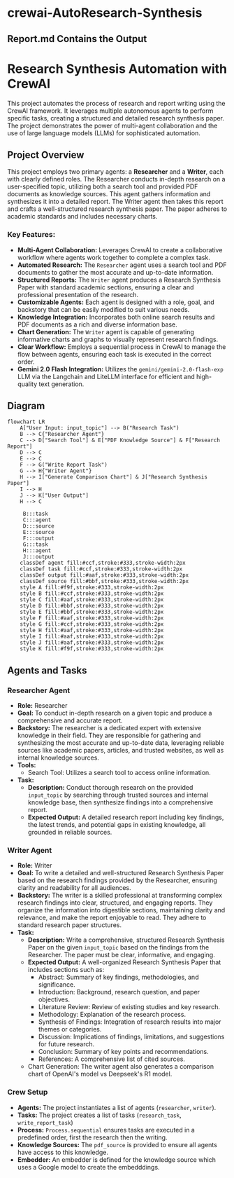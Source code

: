 # crewai-AutoResearch-Synthesis
Report.md Contains the Output
---

# Research Synthesis Automation with CrewAI

This project automates the process of research and report writing using the CrewAI framework. It leverages multiple autonomous agents to perform specific tasks, creating a structured and detailed research synthesis paper. The project demonstrates the power of multi-agent collaboration and the use of large language models (LLMs) for sophisticated automation.

## Project Overview

This project employs two primary agents: a **Researcher** and a **Writer**, each with clearly defined roles. The Researcher conducts in-depth research on a user-specified topic, utilizing both a search tool and provided PDF documents as knowledge sources. This agent gathers information and synthesizes it into a detailed report. The Writer agent then takes this report and crafts a well-structured research synthesis paper. The paper adheres to academic standards and includes necessary charts.

### Key Features:

*   **Multi-Agent Collaboration:** Leverages CrewAI to create a collaborative workflow where agents work together to complete a complex task.
*   **Automated Research:** The `Researcher` agent uses a search tool and PDF documents to gather the most accurate and up-to-date information.
*   **Structured Reports:** The `Writer` agent produces a Research Synthesis Paper with standard academic sections, ensuring a clear and professional presentation of the research.
*   **Customizable Agents:** Each agent is designed with a role, goal, and backstory that can be easily modified to suit various needs.
*   **Knowledge Integration:** Incorporates both online search results and PDF documents as a rich and diverse information base.
*   **Chart Generation:** The `Writer` agent is capable of generating informative charts and graphs to visually represent research findings.
*   **Clear Workflow:** Employs a sequential process in CrewAI to manage the flow between agents, ensuring each task is executed in the correct order.
*   **Gemini 2.0 Flash Integration:** Utilizes the `gemini/gemini-2.0-flash-exp` LLM via the Langchain and LiteLLM interface for efficient and high-quality text generation.


## Diagram
```mermaid
flowchart LR
    A["User Input: input_topic"] --> B("Research Task")
    B --> C{"Researcher Agent"}
    C --> D["Search Tool"] & E["PDF Knowledge Source"] & F["Research Report"]
    D --> C
    E --> C
    F --> G("Write Report Task")
    G --> H{"Writer Agent"}
    H --> I["Generate Comparison Chart"] & J["Research Synthesis Paper"]
    I --> H
    J --> K["User Output"]
    H --> C

     B:::task
     C:::agent
     D:::source
     E:::source
     F:::output
     G:::task
     H:::agent
     J:::output
    classDef agent fill:#ccf,stroke:#333,stroke-width:2px
    classDef task fill:#ccf,stroke:#333,stroke-width:2px
    classDef output fill:#aaf,stroke:#333,stroke-width:2px
    classDef source fill:#bbf,stroke:#333,stroke-width:2px
    style A fill:#f9f,stroke:#333,stroke-width:2px
    style B fill:#ccf,stroke:#333,stroke-width:2px
    style C fill:#aaf,stroke:#333,stroke-width:2px
    style D fill:#bbf,stroke:#333,stroke-width:2px
    style E fill:#bbf,stroke:#333,stroke-width:2px
    style F fill:#aaf,stroke:#333,stroke-width:2px
    style G fill:#ccf,stroke:#333,stroke-width:2px
    style H fill:#aaf,stroke:#333,stroke-width:2px
    style I fill:#aaf,stroke:#333,stroke-width:2px
    style J fill:#aaf,stroke:#333,stroke-width:2px
    style K fill:#f9f,stroke:#333,stroke-width:2px
```


## Agents and Tasks

### Researcher Agent

*   **Role:** Researcher
*   **Goal:** To conduct in-depth research on a given topic and produce a comprehensive and accurate report.
*   **Backstory:** The researcher is a dedicated expert with extensive knowledge in their field. They are responsible for gathering and synthesizing the most accurate and up-to-date data, leveraging reliable sources like academic papers, articles, and trusted websites, as well as internal knowledge sources.
*   **Tools:**
    *   Search Tool: Utilizes a search tool to access online information.
*   **Task:**
    *   **Description:** Conduct thorough research on the provided `input_topic` by searching through trusted sources and internal knowledge base, then synthesize findings into a comprehensive report.
    *   **Expected Output:** A detailed research report including key findings, the latest trends, and potential gaps in existing knowledge, all grounded in reliable sources.

### Writer Agent

*   **Role:** Writer
*   **Goal:** To write a detailed and well-structured Research Synthesis Paper based on the research findings provided by the Researcher, ensuring clarity and readability for all audiences.
*   **Backstory:** The writer is a skilled professional at transforming complex research findings into clear, structured, and engaging reports. They organize the information into digestible sections, maintaining clarity and relevance, and make the report enjoyable to read. They adhere to standard research paper structures.
*   **Task:**
    *   **Description:** Write a comprehensive, structured Research Synthesis Paper on the given `input_topic` based on the findings from the Researcher. The paper must be clear, informative, and engaging.
    *   **Expected Output:** A well-organized Research Synthesis Paper that includes sections such as:
        *   Abstract: Summary of key findings, methodologies, and significance.
        *   Introduction: Background, research question, and paper objectives.
        *   Literature Review: Review of existing studies and key research.
        *   Methodology: Explanation of the research process.
        *   Synthesis of Findings: Integration of research results into major themes or categories.
        *   Discussion: Implications of findings, limitations, and suggestions for future research.
        *   Conclusion: Summary of key points and recommendations.
        *   References: A comprehensive list of cited sources.
    *   Chart Generation: The writer agent also generates a comparison chart of OpenAI's model vs Deepseek's R1 model.



### Crew Setup

*   **Agents:** The project instantiates a list of agents (`researcher`, `writer`).
*   **Tasks:** The project creates a list of tasks (`research_task`, `write_report_task`)
*   **Process:** `Process.sequential` ensures tasks are executed in a predefined order, first the research then the writing.
*   **Knowledge Sources:** The `pdf_source` is provided to ensure all agents have access to this knowledge.
*   **Embedder:** An embedder is defined for the knowledge source which uses a Google model to create the embedddings.

